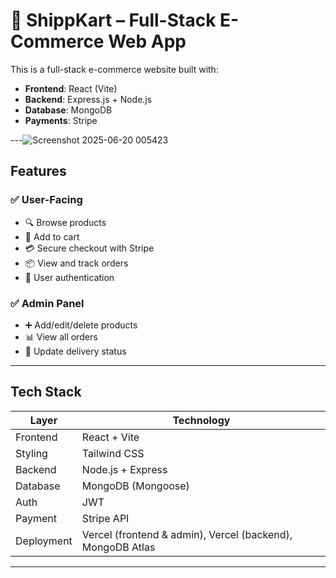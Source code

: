 # 🛒 ShippKart – Full-Stack E-Commerce Web App

This is a full-stack e-commerce website built with:

- **Frontend**: React (Vite)
- **Backend**: Express.js + Node.js
- **Database**: MongoDB
- **Payments**: Stripe

---![Screenshot 2025-06-20 005423](https://github.com/user-attachments/assets/bb7fc164-ad35-4fca-8d81-5e7987f240e4)


##  Features

### ✅ User-Facing

- 🔍 Browse products
- 🛒 Add to cart
- 💳 Secure checkout with Stripe
- 📦 View and track orders
- 🔐 User authentication

### ✅ Admin Panel

- ➕ Add/edit/delete products
- 📊 View all orders
- 🚚 Update delivery status

---

##  Tech Stack

| Layer        | Technology         |
|--------------|--------------------|
| Frontend     | React + Vite       |
| Styling      | Tailwind CSS       |
| Backend      | Node.js + Express  |
| Database     | MongoDB (Mongoose) |
| Auth         | JWT                |
| Payment      | Stripe API         |
| Deployment   | Vercel (frontend & admin), Vercel (backend), MongoDB Atlas |

---

